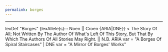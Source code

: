 ```yaml
---
permalink: borges
---
```

---

lexDef "Borges" {lexAllele(s)::: Noen || Croen {ARIA|DNE}} < The Story Of All; Not Written By The Author Of What's Left Of This Story, But That By Which The Authors Of All Stories May Right. || N.B. ARIA var = "A Borges Of Spiral Staircases" | DNE var = "A Mirror Of Borges' Works"
